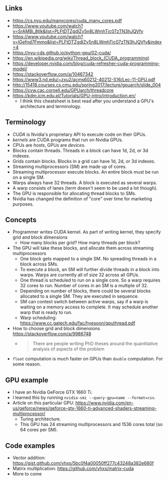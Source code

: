  ## Links
 
 - https://cs.nyu.edu/manycores/cuda_many_cores.pdf
 - https://www.youtube.com/watch?v=SrAMBi_8tIk&list=PLFtDTZgdIZy5n8LWmhTic07zTN3hJQVfy
 - https://www.youtube.com/watch?v=lGefnd7Fmmo&list=PLFtDTZgdIZy5n8LWmhTic07zTN3hJQVfy&index=4
 - https://nyu-cds.github.io/python-gpu/02-cuda/
 - https://en.wikipedia.org/wiki/Thread_block_(CUDA_programming)
 - https://developer.nvidia.com/blog/cuda-refresher-cuda-programming-model/
 - https://stackoverflow.com/a/10467342
 - https://www3.nd.edu/~zxu2/acms60212-40212-S16/Lec-11-GPU.pdf
 - http://15418.courses.cs.cmu.edu/spring2017/lecture/gpuarch/slide_004
 - https://cvw.cac.cornell.edu/GPUarch/threadcore
 - https://kdm.icm.edu.pl/Tutorials/GPU-intro/introduction.en/
   - I think this cheatsheet is best read after you understand a GPU's architecture and terminology.

## Terminology

- *CUDA* is Nvidia's proprietary API to execute code on their GPUs.
- *kernels* are CUDA programs that run on Nvidia GPUs.
- CPUs are *hosts*, GPUs are *devices*.
- Blocks contain threads. Threads in a block can have 1d, 2d, or 3d indexes.
- Grids contain blocks. Blocks in a grid can have 1d, 2d, or 3d indexes.
- Streaming multiprocessors (SM) are made up of cores.
- Streaming multiprocessor execute blocks. An entire block must be run on a single SM.
- Warps always have 32 threads. A block is executed as several warps.
- A warp consists of lanes (term doesn't seem to be used a lot though).
- The GPU is responsible for allocating thread blocks to SMs.
- Nvidia has changed the definition of "core" over time for marketing purposes.

## Concepts
- Programmer writes CUDA kernel. As part of writing kernel, they specify grid and block dimensions
  - How many blocks per grid? How many threads per block?
- The GPU will take these blocks, and allocate them across streaming multiprocessors
  - One block gets mapped to a single SM. No spreading threads in a block across SMs.
  - To execute a block, an SM will further divide threads in a block into warps. Warps are currently all of size 32 across all GPUs.
  - One thread is scheduled to run on a single core. So a warp requires 32 cores to run. Number of cores in an SM is a multiple of 32.
  - Depending on number of blocks, there could be several blocks allocated to a single SM. They are executed in sequence.
  - SM can context switch between active warps, say if a warp is waiting on a memory access to complete. It may schedule another warp that is ready to run.
  - Warp scheduling: https://www.cc.gatech.edu/fac/hyesoon/gputhread.pdf
- How to choose grid and block dimensions https://stackoverflow.com/a/9986748
  - > There are people writing PhD theses around the quantitative analysis of aspects of the problem
- `float` computation is much faster on GPUs than `double` computation. For some reason.

## GPU example
- I have an Nvidia GeForce GTX 1660 Ti.
- I learned this by running `nvidia-smi --query-gpu=name --format=csv`.
- Article on this particular GPU: https://www.nvidia.com/en-us/geforce/news/geforce-gtx-1660-ti-advanced-shaders-streaming-multiprocessor/
  - Turing architecture.
  - This GPU has 24 streaming multiprocessors and 1536 cores total (so 64 cores per SM).

## Code examples
- Vector addition: https://gist.github.com/vhxs/5bc0f4a00050ff277c43248a382e680f
- Matrix multiplication: https://github.com/vhxs/matrix-cuda
- More to come
